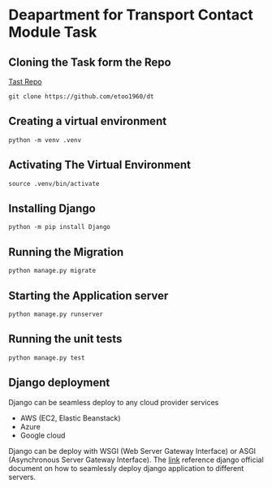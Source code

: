 # Deapartment for Transport Contact Module Task

## Cloning the Task form the Repo
[Tast Repo](https://github.com/etoo1960/dt)

`git clone https://github.com/etoo1960/dt`

## Creating a virtual environment
`python -m venv .venv`

## Activating The Virtual Environment
`source .venv/bin/activate`

## Installing Django
`python -m pip install Django`

## Running the Migration
`python manage.py migrate`

## Starting the Application server
`python manage.py runserver`

## Running the unit tests
`python manage.py test`

## Django deployment
Django can be seamless deploy to any cloud provider services
- AWS (EC2, Elastic Beanstack)
- Azure
- Google cloud

Django can be deploy with WSGI (Web Server Gateway Interface) or ASGI (Asynchronous Server Gateway Interface).
The [link](https://docs.djangoproject.com/en/5.1/howto/deployment/) reference django official document on how to seamlessly deploy django application to different servers.